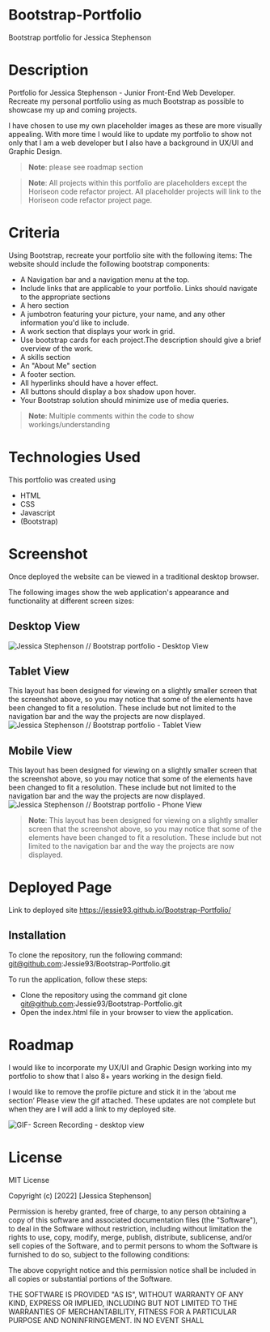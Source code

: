 # Bootstrap-Portfolio
Bootstrap portfolio for Jessica Stephenson


# Description
Portfolio for Jessica Stephenson - Junior Front-End Web Developer.
Recreate my personal portfolio using as much Bootstrap as possible to showcase my up and coming projects. 

I have chosen to use my own placeholder images as these are more visually appealing. With more time I would like to update my portfolio to show not only that I am a web developer but I also have a background in UX/UI and Graphic Design. 
> **Note**: please see roadmap section

> **Note**: All projects within this portfolio are placeholders except the Horiseon code refactor project. All placeholder projects will link to the Horiseon code refactor project page.

# Criteria

Using Bootstrap, recreate your portfolio site with the following items:
The website should include the following bootstrap components:

* A Navigation bar and a navigation menu at the top.
* Include links that are applicable to your portfolio. Links should navigate to the appropriate sections
* A hero section
* A jumbotron featuring your picture, your name, and any other information you'd like to include.
* A work section that displays your work in grid.
* Use bootstrap cards for each project.The description should give a brief overview of the work.
* A skills section
* An "About Me" section 
* A footer section.
* All hyperlinks should have a hover effect.
* All buttons should display a box shadow upon hover.
* Your Bootstrap solution should minimize use of media queries.

> **Note**: Multiple comments within the code to show workings/understanding 


# Technologies Used
This portfolio was created using 
* HTML
* CSS
* Javascript
* (Bootstrap)


# Screenshot
Once deployed the website can be viewed in a traditional desktop browser.

The following images show the web application's appearance and functionality at different screen sizes:
## Desktop View
![Jessica Stephenson // Bootstrap portfolio - Desktop View](assets/images/Large.png)

## Tablet View
 This layout has been designed for viewing on a slightly smaller screen that the screenshot above, so you may notice that some of the elements have been changed to fit a resolution. These include but not limited to the navigation bar and the way the projects are now displayed.
![Jessica Stephenson // Bootstrap portfolio - Tablet View](assets/images/Medium.png)


## Mobile View
This layout has been designed for viewing on a slightly smaller screen that the screenshot above, so you may notice that some of the elements have been changed to fit a resolution. These include but not limited to the navigation bar and the way the projects are now displayed.
![Jessica Stephenson // Bootstrap portfolio - Phone View](assets/images/Small.png)
> **Note**: This layout has been designed for viewing on a slightly smaller screen that the screenshot above, so you may notice that some of the elements have been changed to fit a resolution. These include but not limited to the navigation bar and the way the projects are now displayed.

# Deployed Page
Link to deployed site 
https://jessie93.github.io/Bootstrap-Portfolio/

## Installation

To clone the repository, run the following command:
git@github.com:Jessie93/Bootstrap-Portfolio.git

To run the application, follow these steps:

* Clone the repository using the command git clone git@github.com:Jessie93/Bootstrap-Portfolio.git
* Open the index.html file in your browser to view the application.



# Roadmap

I would like to incorporate my UX/UI and Graphic Design working into my portfolio to show that I also 8+ years working in the design field. 

I would like to remove the profile picture and stick it in the ‘about me section’ Please view the gif attached. These updates are not complete but when they are I will add a link to my deployed site. 

![GIF- Screen Recording - desktop view](assets/images/ezgif.com-gif-maker.gif)


# License 
MIT License

Copyright (c) [2022] [Jessica Stephenson]

Permission is hereby granted, free of charge, to any person obtaining a copy
of this software and associated documentation files (the "Software"), to deal
in the Software without restriction, including without limitation the rights
to use, copy, modify, merge, publish, distribute, sublicense, and/or sell
copies of the Software, and to permit persons to whom the Software is
furnished to do so, subject to the following conditions:

The above copyright notice and this permission notice shall be included in all
copies or substantial portions of the Software.

THE SOFTWARE IS PROVIDED "AS IS", WITHOUT WARRANTY OF ANY KIND, EXPRESS OR
IMPLIED, INCLUDING BUT NOT LIMITED TO THE WARRANTIES OF MERCHANTABILITY,
FITNESS FOR A PARTICULAR PURPOSE AND NONINFRINGEMENT. IN NO EVENT SHALL 
